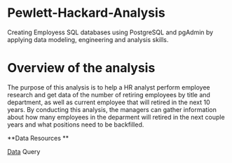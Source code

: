 # Pewlett-Hackard-Analysis
Creating Employess SQL databases using PostgreSQL and pgAdmin by applying data modeling, engineering and analysis skills.

# Overview of the analysis
The purpose of this analysis is to help a HR analyst perform employee research and get data of the number of retiring employees by title and department, as well as current employee that will retired in the next 10 years. By conducting this analysis, the managers can gather information about how many employees in the deparment will retired in the next couple years and what positions need to be backfilled.  

**Data Resources **

[Data](https://github.com/tiffanylin706/Pewlett-Hackard-Analysis/tree/main/Data)
Query
